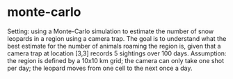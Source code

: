 # monte-carlo

Setting: using a Monte-Carlo simulation to estimate the number of snow leopards in a region using a camera trap.
The goal is to understand what the best estimate for the number of animals roaming the region is, given that
a camera trap at location [3,3] records 5 sightings over 100 days. Assumption: the region is defined by
a 10x10 km grid; the camera can only take one shot per day; the leopard moves from one cell to the next once a day.
